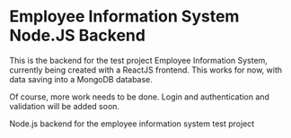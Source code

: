# Employee Information System Node.JS Backend
This is the backend for the test project Employee Information System, currently being created with a ReactJS frontend.
This works for now, with data saving into a MongoDB database.

Of course, more work needs to be done. Login and authentication and validation will be added soon.

Node.js backend for the employee information system test project
